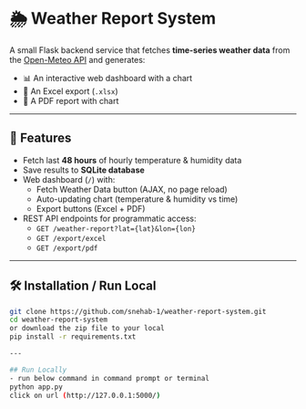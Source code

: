 # 🌦 Weather Report System

A small Flask backend service that fetches **time-series weather data** from the [Open-Meteo API](https://open-meteo.com/) and generates:

- 📊 An interactive web dashboard with a chart  
- 📑 An Excel export (`.xlsx`)  
- 📄 A PDF report with chart  

---

## 🚀 Features

- Fetch last **48 hours** of hourly temperature & humidity data  
- Save results to **SQLite database**  
- Web dashboard (`/`) with:
  - Fetch Weather Data button (AJAX, no page reload)  
  - Auto-updating chart (temperature & humidity vs time)  
  - Export buttons (Excel + PDF)  
- REST API endpoints for programmatic access:
  - `GET /weather-report?lat={lat}&lon={lon}`
  - `GET /export/excel`
  - `GET /export/pdf`

---

## 🛠 Installation / Run Local

```bash
git clone https://github.com/snehab-1/weather-report-system.git
cd weather-report-system
or download the zip file to your local
pip install -r requirements.txt

---

## Run Locally
- run below command in command prompt or terminal
python app.py
click on url (http://127.0.0.1:5000/)
